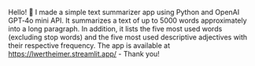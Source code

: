 Hello! 👋 I made a simple text summarizer app using Python and OpenAI GPT‑4o mini API. It summarizes a text of up to 5000 words approximately into a long paragraph. In addition, it lists the five most used words (excluding stop words) and the five most used descriptive adjectives with their respective frequency. 
The app is available at https://lwertheimer.streamlit.app/ - Thank you!

<!--
**lwertheimer/lwertheimer** is a ✨ _special_ ✨ repository because its `README.md` (this file) appears on your GitHub profile.

Here are some ideas to get you started:

- 🔭 I’m currently working on ...
- 🌱 I’m currently learning ...
- 👯 I’m looking to collaborate on ...
- 🤔 I’m looking for help with ...
- 💬 Ask me about ...
- 📫 How to reach me: ...
- 😄 Pronouns: ...
- ⚡ Fun fact: ...
-->
